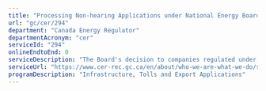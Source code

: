 ```yaml
---
title: "Processing Non-hearing Applications under National Energy Board Act, section 58, or Canadian Energy Regulator Act, section 214."
url: "gc/cer/294"
department: "Canada Energy Regulator"
departmentAcronym: "cer"
serviceId: "294"
onlineEndtoEnd: 0
serviceDescription: "The Board's decision to companies regulated under the National Energy Board Act to authorize various activities, under section 58, that do not require a hearing process. The Commission's decision to companies regulated under the Canadian Energy Regulator Act to authorize various activities, under section 214, that do not require a hearing process."
serviceUrl: "https://www.cer-rec.gc.ca/en/about/who-we-are-what-we-do/service-standards/index.html"
programDescription: "Infrastructure, Tolls and Export Applications"
---
```

